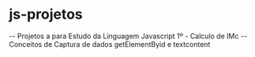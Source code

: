 # js-projetos

-- Projetos a para Estudo da Linguagem Javascript
1º - Calculo de IMc 
-- Conceitos de Captura de dados getElementByid e textcontent
